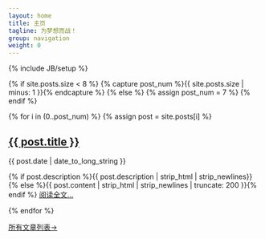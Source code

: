```yaml
---
layout: home
title: 主页
tagline: 为梦想而战！
group: navigation
weight: 0
---
```

{% include JB/setup %}

{% if site.posts.size < 8 %}
{% capture post_num %}{{ site.posts.size | minus: 1 }}{% endcapture %}
{% else %}
{% assign post_num = 7 %}
{% endif %}

{% for i in (0..post_num) %}
{% assign post = site.posts[i] %}
  <article>
    <h2><a href="{{ BASE_PATH }}{{ post.url }}">{{ post.title }}</a></h2>
    <div class="details">
      <p>{{ post.date | date_to_long_string }}</p>
    </div>
    <p class="summary">
    {% if post.description %}{{ post.description  | strip_html | strip_newlines}}{% else %}{{ post.content | strip_html | strip_newlines | truncate: 200 }}{% endif %}
    <a href="{{ BASE_PATH }}{{ post.url }}">阅读全文...</a></p>
  </article>
{% endfor %}

<p><a href="{{ BASE_PATH }}{{ site.JB.archive_path }}">所有文章列表&#8594;</a></p>

